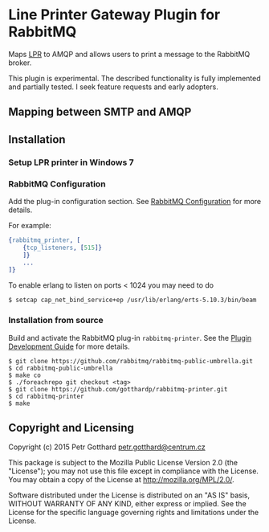 # Line Printer Gateway Plugin for RabbitMQ
Maps [LPR](http://www.rfc-editor.org/rfc/rfc1179.txt) to AMQP and allows users
to print a message to the RabbitMQ broker.

This plugin is experimental. The described functionality is fully implemented
and partially tested. I seek feature requests and early adopters.

## Mapping between SMTP and AMQP

## Installation

### Setup LPR printer in Windows 7

### RabbitMQ Configuration
Add the plug-in configuration section. See
[RabbitMQ Configuration](https://www.rabbitmq.com/configure.html) for more details.

For example:
```erlang
{rabbitmq_printer, [
    {tcp_listeners, [515]}
    ]}
    ...
]}
```

To enable erlang to listen on ports < 1024 you may need to do

    $ setcap cap_net_bind_service+ep /usr/lib/erlang/erts-5.10.3/bin/beam


### Installation from source

Build and activate the RabbitMQ plug-in `rabbitmq-printer`. See the
[Plugin Development Guide](http://www.rabbitmq.com/plugin-development.html)
for more details.

    $ git clone https://github.com/rabbitmq/rabbitmq-public-umbrella.git
    $ cd rabbitmq-public-umbrella
    $ make co
    $ ./foreachrepo git checkout <tag>
    $ git clone https://github.com/gotthardp/rabbitmq-printer.git
    $ cd rabbitmq-printer
    $ make


## Copyright and Licensing

Copyright (c) 2015 Petr Gotthard <petr.gotthard@centrum.cz>

This package is subject to the Mozilla Public License Version 2.0 (the "License");
you may not use this file except in compliance with the License. You may obtain a
copy of the License at http://mozilla.org/MPL/2.0/.

Software distributed under the License is distributed on an "AS IS" basis,
WITHOUT WARRANTY OF ANY KIND, either express or implied. See the License for the
specific language governing rights and limitations under the License.
